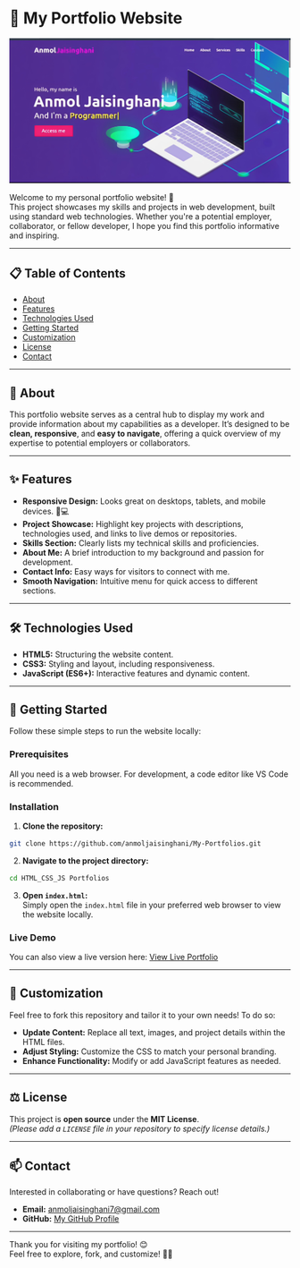 # 🎉 My Portfolio Website

![Screenshot of My Portfolio](screenshot.jpg)

Welcome to my personal portfolio website! 🌟  
This project showcases my skills and projects in web development, built using standard web technologies. Whether you're a potential employer, collaborator, or fellow developer, I hope you find this portfolio informative and inspiring.

---

## 📋 Table of Contents

- [About](#about)
- [Features](#features)
- [Technologies Used](#technologies-used)
- [Getting Started](#getting-started)
- [Customization](#customization)
- [License](#license)
- [Contact](#contact)

---

## 🌟 About

This portfolio website serves as a central hub to display my work and provide information about my capabilities as a developer. It’s designed to be **clean, responsive**, and **easy to navigate**, offering a quick overview of my expertise to potential employers or collaborators.

---

## ✨ Features

- **Responsive Design:** Looks great on desktops, tablets, and mobile devices. 📱💻
- **Project Showcase:** Highlight key projects with descriptions, technologies used, and links to live demos or repositories.
- **Skills Section:** Clearly lists my technical skills and proficiencies.
- **About Me:** A brief introduction to my background and passion for development.
- **Contact Info:** Easy ways for visitors to connect with me.
- **Smooth Navigation:** Intuitive menu for quick access to different sections.

---

## 🛠️ Technologies Used

- **HTML5:** Structuring the website content.
- **CSS3:** Styling and layout, including responsiveness.
- **JavaScript (ES6+):** Interactive features and dynamic content.

---

## 🚀 Getting Started

Follow these simple steps to run the website locally:

### Prerequisites

All you need is a web browser. For development, a code editor like VS Code is recommended.

### Installation

1. **Clone the repository:**

```bash
git clone https://github.com/anmoljaisinghani/My-Portfolios.git
```

2. **Navigate to the project directory:**

```bash
cd HTML_CSS_JS Portfolios
```

3. **Open `index.html`:**  
Simply open the `index.html` file in your preferred web browser to view the website locally.

### Live Demo

You can also view a live version here: [View Live Portfolio](https://portfolio1-htmlcssjs.netlify.app/)

---

## 🎨 Customization

Feel free to fork this repository and tailor it to your own needs! To do so:

- **Update Content:** Replace all text, images, and project details within the HTML files.
- **Adjust Styling:** Customize the CSS to match your personal branding.
- **Enhance Functionality:** Modify or add JavaScript features as needed.

---

## ⚖️ License

This project is **open source** under the **MIT License**.  
*(Please add a `LICENSE` file in your repository to specify license details.)*

---

## 📫 Contact

Interested in collaborating or have questions? Reach out!

- **Email:** [anmoljaisinghani7@gmail.com](mailto:anmoljaisinghani7@gmail.com)
- **GitHub:** [My GitHub Profile](https://github.com/anmoljaisinghani)

---

Thank you for visiting my portfolio! 😊  
Feel free to explore, fork, and customize! 🚀✨
